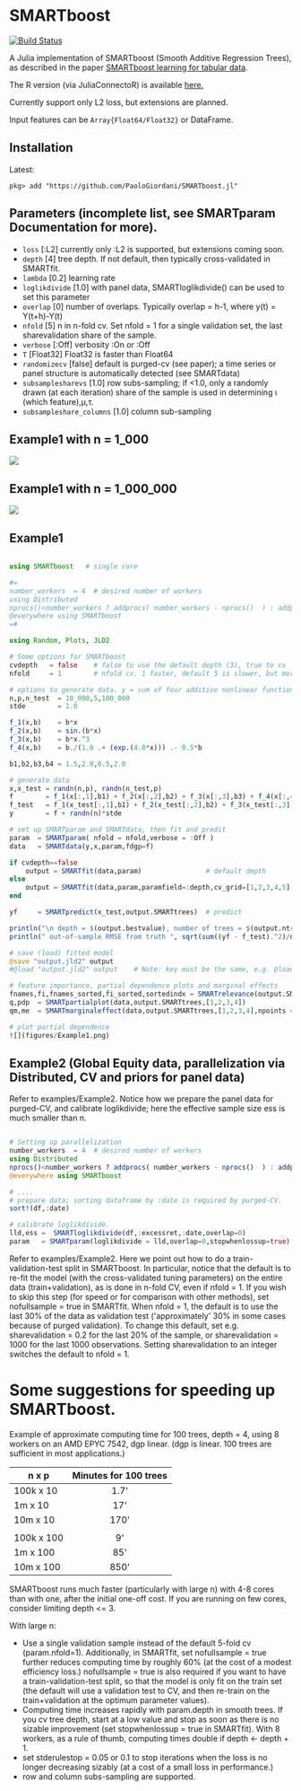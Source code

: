# SMARTboost

[![Build Status](https://github.com/PaoloGiordani/SMARTboost.jl/workflows/CI/badge.svg)](https://github.com/PaoloGiordani/SMARTboost.jl/actions)

A Julia implementation of SMARTboost (Smooth Additive Regression Trees), as described in the paper [SMARTboost learning for tabular data](https://ssrn.com/abstract=3975543).

The R version (via JuliaConnectoR) is available [here.](https://github.com/PaoloGiordani/SMARTboost) 

Currently support only L2 loss, but extensions are planned. 

Input features can be `Array{Float64/Float32}` or DataFrame.

## Installation

Latest:

```julia-repl
pkg> add "https://github.com/PaoloGiordani/SMARTboost.jl"
```


## Parameters (incomplete list, see SMARTparam Documentation for more).

- `loss`              [:L2] currently only :L2 is supported, but extensions coming soon.
- `depth`             [4] tree depth. If not default, then typically cross-validated in SMARTfit.
- `lambda`            [0.2] learning rate
- `loglikdivide`      [1.0] with panel data, SMARTloglikdivide() can be used to set this parameter
- `overlap`           [0] number of overlaps. Typically overlap = h-1, where y(t) = Y(t+h)-Y(t)
- `nfold`             [5] n in n-fold cv. Set nfold = 1 for a single validation set, the last sharevalidation share of the sample.
- `verbose`           [:Off] verbosity :On or :Off
- `T`                 [Float32] Float32 is faster than Float64
- `randomizecv`       [false] default is purged-cv (see paper); a time series or panel structure is automatically detected (see SMARTdata)
- `subsamplesharevs`  [1.0] row subs-sampling; if <1.0, only a randomly drawn (at each iteration) share of the sample is used in determining ι (which feature),μ,τ.
- `subsampleshare_columns`  [1.0] column sub-sampling

## Example1 with n = 1_000
![](figures/Example1_1k.png)

## Example1 with n = 1_000_000
![](figures/Example1_1m.png)

## Example1

```julia

using SMARTboost   # single core

#=
number_workers  = 4  # desired number of workers
using Distributed
nprocs()<number_workers ? addprocs( number_workers - nprocs()  ) : addprocs(0)
@everywhere using SMARTboost
=#

using Random, Plots, JLD2

# Some options for SMARTboost
cvdepth   = false    # false to use the default depth (3), true to cv
nfold     = 1        # nfold cv. 1 faster, default 5 is slower, but more accurate.

# options to generate data. y = sum of four additive nonlinear functions + Gaussian noise(0,stde^2)
n,p,n_test  = 10_000,5,100_000
stde        = 1.0

f_1(x,b)    = b*x
f_2(x,b)    = sin.(b*x)
f_3(x,b)    = b*x.^3
f_4(x,b)    = b./(1.0 .+ (exp.(4.0*x))) .- 0.5*b

b1,b2,b3,b4 = 1.5,2.0,0.5,2.0

# generate data
x,x_test = randn(n,p), randn(n_test,p)
f        = f_1(x[:,1],b1) + f_2(x[:,2],b2) + f_3(x[:,3],b3) + f_4(x[:,4],b4)
f_test   = f_1(x_test[:,1],b1) + f_2(x_test[:,2],b2) + f_3(x_test[:,3],b3) + f_4(x_test[:,4],b4)
y        = f + randn(n)*stde

# set up SMARTparam and SMARTdata, then fit and predit
param  = SMARTparam( nfold = nfold,verbose = :Off )
data   = SMARTdata(y,x,param,fdgp=f)

if cvdepth==false
    output = SMARTfit(data,param)                # default depth
else
    output = SMARTfit(data,param,paramfield=:depth,cv_grid=[1,2,3,4,5],stopwhenlossup=true)  # starts at depth = 1, stops as soon as loss increases
end

yf     = SMARTpredict(x_test,output.SMARTtrees)  # predict

println("\n depth = $(output.bestvalue), number of trees = $(output.ntrees) ")
println(" out-of-sample RMSE from truth ", sqrt(sum((yf - f_test).^2)/n_test) )

# save (load) fitted model
@save "output.jld2" output
#@load "output.jld2" output    # Note: key must be the same, e.g. @load "output.jld2" output2 is a KeyError

# feature importance, partial dependence plots and marginal effects
fnames,fi,fnames_sorted,fi_sorted,sortedindx = SMARTrelevance(output.SMARTtrees,data)
q,pdp  = SMARTpartialplot(data,output.SMARTtrees,[1,2,3,4])
qm,me  = SMARTmarginaleffect(data,output.SMARTtrees,[1,2,3,4],npoints = 40)

# plot partial dependence
![](figures/Example1.png)

```

## Example2 (Global Equity data, parallelization via Distributed, CV and priors for panel data)

Refer to examples/Example2. Notice how we prepare the panel data for purged-CV, and calibrate loglikdivide; here the effective sample size ess is much smaller than n.

```julia

# Setting up parallelization
number_workers  = 4  # desired number of workers
using Distributed
nprocs()<number_workers ? addprocs( number_workers - nprocs()  ) : addprocs(0)
@everywhere using SMARTboost

# ....
# prepare data; sorting dataframe by :date is required by purged-CV.
sort!(df,:date)

# calibrate loglikdivide.
lld,ess =  SMARTloglikdivide(df,:excessret,:date,overlap=0)
param   = SMARTparam(loglikdivide = lld,overlap=0,stopwhenlossup=true) # in CV, stop as soon as loss increases


```

Refer to examples/Example2. Here we point out how to do a train-validation-test split in SMARTboost.
In particular, notice that the default is to re-fit the model (with the cross-validated tuning parameters) on the entire data (train+validation), as is done in n-fold CV, even if nfold = 1. If you wish to skip this step (for speed or for comparison with other methods), set nofullsample = true in SMARTfit.
When nfold = 1, the default is to use the last 30% of the data as validation test ('approximately' 30% in some cases because of purged validation). To change this default, set e.g. sharevalidation = 0.2 for the last 20% of the sample, or sharevalidation = 1000 for the last 1000 observations. Setting sharevalidation to an integer switches the default to nfold = 1.

# Some suggestions for speeding up SMARTboost.

Example of approximate computing time for 100 trees, depth = 4, using 8 workers on an AMD EPYC 7542, dgp  linear. (dgp is linear. 100 trees are sufficient in most applications.)

| n x p             |  Minutes for 100 trees |
|-------------------|:----------------------:|
| 100k x 10         |      1.7'              |
| 1m x 10           |       17'              |
| 10m x 10          |      170'              |
|                   |                        |
| 100k x 100        |       9'               |
| 1m x 100          |      85'               |
| 10m x 100         |     850'               |


SMARTboost runs much faster (particularly with large n) with 4-8 cores than with one, after the initial one-off cost.
If you are running on few cores, consider limiting depth <= 3.

With large n:
- Use a single validation sample instead of the default 5-fold cv (param.nfold=1). Additionally, in SMARTfit, set nofullsample = true further reduces computing time by roughly 60% (at the cost of a modest efficiency loss.) nofullsample = true is also required if you want to have a train-validation-test split, so that the model is only fit on the train set (the default will use a validation test to CV, and then re-train on the train+validation at the optimum parameter values).
- Computing time increases rapidly with param.depth in smooth trees. If you cv tree depth, start at a low value and stop as soon as there is
  no sizable improvement (set stopwhenlossup = true in SMARTfit). With 8 workers, as a rule of thumb, computing times double if depth <- depth + 1.
- set stderulestop = 0.05 or 0.1 to stop iterations when the loss is no longer decreasing sizably (at a cost of a small loss in performance.)
- row and column subs-sampling are supported.
